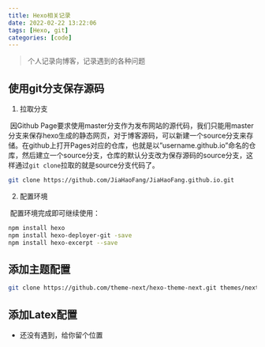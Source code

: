 ```yaml
---
title: Hexo相关记录
date: 2022-02-22 13:22:06
tags: [Hexo, git]
categories: [code]
---
```


> 个人记录向博客，记录遇到的各种问题

## 使用git分支保存源码

1. 拉取分支

​		因Github Page要求使用master分支作为发布网站的源代码，我们只能用master分支来保存hexo生成的静态网页，对于博客源码，可以新建一个source分支来存储。在github上打开Pages对应的仓库，也就是以”username.github.io”命名的仓库，然后建立一个source分支，仓库的默认分支改为保存源码的source分支，这样通过`git clone`拉取的就是source分支代码了。

```bash
git clone https://github.com/JiaHaoFang/JiaHaoFang.github.io.git
```

2. 配置环境

​		配置环境完成即可继续使用：

```bash
npm install hexo
npm install hexo-deployer-git -save
npm install hexo-excerpt --save
```



## 添加主题配置

```bash
git clone https://github.com/theme-next/hexo-theme-next.git themes/next
```



## 添加Latex配置

* 还没有遇到，给你留个位置
